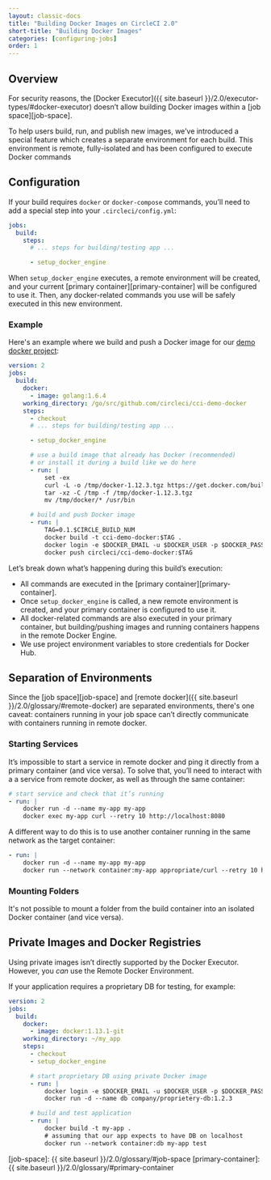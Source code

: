 ```yaml
---
layout: classic-docs
title: "Building Docker Images on CircleCI 2.0"
short-title: "Building Docker Images"
categories: [configuring-jobs]
order: 1
---
```


## Overview
For security reasons, the [Docker Executor]({{ site.baseurl }}/2.0/executor-types/#docker-executor) doesn’t allow building Docker images within a [job space][job-space].

To help users build, run, and publish new images, we’ve introduced a special feature which creates a separate environment for each build. This environment is remote, fully-isolated and has been configured to execute Docker commands

## Configuration
If your build requires `docker` or `docker-compose` commands, you’ll need to add a special step into your `.circleci/config.yml`:

```YAML
jobs:
  build:
    steps:
      # ... steps for building/testing app ...

      - setup_docker_engine
```

When `setup_docker_engine` executes, a remote environment will be created, and your current [primary container][primary-container] will be configured to use it. Then, any docker-related commands you use will be safely executed in this new environment.

### Example
Here's an example where we build and push a Docker image for our [demo docker project](https://github.com/circleci/cci-demo-docker):

```YAML
version: 2
jobs:
  build:
    docker:
      - image: golang:1.6.4
    working_directory: /go/src/github.com/circleci/cci-demo-docker
    steps:
      - checkout
      # ... steps for building/testing app ...

      - setup_docker_engine

      # use a build image that already has Docker (recommended)
      # or install it during a build like we do here
      - run: |
          set -ex
          curl -L -o /tmp/docker-1.12.3.tgz https://get.docker.com/builds/Linux/x86_64/docker-1.12.3.tgz
          tar -xz -C /tmp -f /tmp/docker-1.12.3.tgz
          mv /tmp/docker/* /usr/bin

      # build and push Docker image
      - run: |
          TAG=0.1.$CIRCLE_BUILD_NUM
          docker build -t cci-demo-docker:$TAG .
          docker login -e $DOCKER_EMAIL -u $DOCKER_USER -p $DOCKER_PASS
          docker push circleci/cci-demo-docker:$TAG
```

Let’s break down what’s happening during this build’s execution:

- All commands are executed in the [primary container][primary-container].
- Once `setup_docker_engine` is called, a new remote environment is created, and your primary container is configured to use it.
- All docker-related commands are also executed in your primary container, but building/pushing images and running containers happens in the remote Docker Engine.
- We use project environment variables to store credentials for Docker Hub.

## Separation of Environments
Since the [job space][job-space] and [remote docker]({{ site.baseurl }}/2.0/glossary/#remote-docker) are separated environments, there's one caveat: containers running in your job space can’t directly communicate with containers running in remote docker.

### Starting Services
It’s impossible to start a service in remote docker and ping it directly from a primary container (and vice versa). To solve that, you’ll need to interact with a a service from remote docker, as well as through the same container:

```YAML
# start service and check that it’s running
- run: |
    docker run -d --name my-app my-app
    docker exec my-app curl --retry 10 http://localhost:8080
```

A different way to do this is to use another container running in the same network as the target container:

```YAML
- run: |
    docker run -d --name my-app my-app
    docker run --network container:my-app appropriate/curl --retry 10 http://localhost:8080
```

### Mounting Folders
It's not possible to mount a folder from the build container into an isolated Docker container (and vice versa).

## Private Images and Docker Registries
Using private images isn’t directly supported by the Docker Executor. However, you _can_ use the Remote Docker Environment.

If your application requires a proprietary DB for testing, for example:

```YAML
version: 2
jobs:
  build:
    docker:
      - image: docker:1.13.1-git
    working_directory: ~/my_app
    steps:
      - checkout
      - setup_docker_engine

      # start proprietary DB using private Docker image
      - run: |
          docker login -e $DOCKER_EMAIL -u $DOCKER_USER -p $DOCKER_PASS
          docker run -d --name db company/proprietery-db:1.2.3

      # build and test application
      - run: |
          docker build -t my-app .
          # assuming that our app expects to have DB on localhost
          docker run --network container:db my-app test
```

[job-space]: {{ site.baseurl }}/2.0/glossary/#job-space
[primary-container]: {{ site.baseurl }}/2.0/glossary/#primary-container
